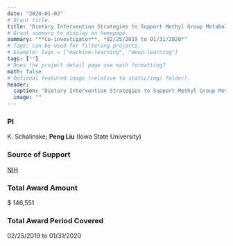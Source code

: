 ```yaml
---
date: "2020-01-02"
# Grant title.
title: "Dietary Intervention Strategies to Support Methyl Group Metabolism in Polycystic Ovary Syndrome"
# Grant summary to display on homepage.
summary: "**Co-investigator**, *02/25/2019 to 01/31/2020*"
# Tags: can be used for filtering projects.
# Example: tags = ["machine-learning", "deep-learning"]
tags: [""]
# Does the project detail page use math formatting?
math: false
# Optional featured image (relative to static/img/ folder).
header:
  caption: "Dietary Intervention Strategies to Support Methyl Group Metabolism in Polycystic Ovary Syndrome"
  image: ""
---
```



### PI
K. Schalinske; **Peng Liu** (Iowa State University)

### Source of Support
[NIH](https://www.nih.gov/)

### Total Award Amount
$ 146,551

### Total Award Period Covered
02/25/2019 to 01/31/2020

